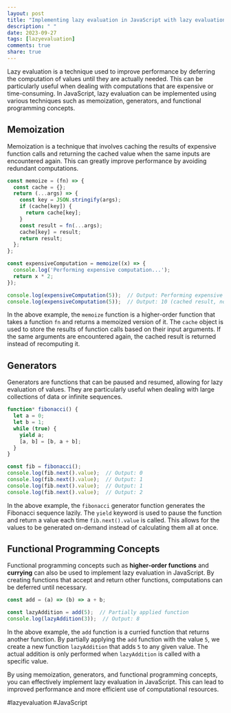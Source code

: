 ```yaml
---
layout: post
title: "Implementing lazy evaluation in JavaScript with lazy evaluation examples"
description: " "
date: 2023-09-27
tags: [lazyevaluation]
comments: true
share: true
---
```


Lazy evaluation is a technique used to improve performance by deferring the computation of values until they are actually needed. This can be particularly useful when dealing with computations that are expensive or time-consuming. In JavaScript, lazy evaluation can be implemented using various techniques such as memoization, generators, and functional programming concepts.

## Memoization

Memoization is a technique that involves caching the results of expensive function calls and returning the cached value when the same inputs are encountered again. This can greatly improve performance by avoiding redundant computations.

```javascript
const memoize = (fn) => {
  const cache = {};
  return (...args) => {
    const key = JSON.stringify(args);
    if (cache[key]) {
      return cache[key];
    }
    const result = fn(...args);
    cache[key] = result;
    return result;
  };
};

const expensiveComputation = memoize((x) => {
  console.log('Performing expensive computation...');
  return x * 2;
});

console.log(expensiveComputation(5));  // Output: Performing expensive computation... 10
console.log(expensiveComputation(5));  // Output: 10 (cached result, no computation performed)
```

In the above example, the `memoize` function is a higher-order function that takes a function `fn` and returns a memoized version of it. The `cache` object is used to store the results of function calls based on their input arguments. If the same arguments are encountered again, the cached result is returned instead of recomputing it.

## Generators

Generators are functions that can be paused and resumed, allowing for lazy evaluation of values. They are particularly useful when dealing with large collections of data or infinite sequences.

```javascript
function* fibonacci() {
  let a = 0;
  let b = 1;
  while (true) {
    yield a;
    [a, b] = [b, a + b];
  }
}

const fib = fibonacci();
console.log(fib.next().value);  // Output: 0
console.log(fib.next().value);  // Output: 1
console.log(fib.next().value);  // Output: 1
console.log(fib.next().value);  // Output: 2
```

In the above example, the `fibonacci` generator function generates the Fibonacci sequence lazily. The `yield` keyword is used to pause the function and return a value each time `fib.next().value` is called. This allows for the values to be generated on-demand instead of calculating them all at once.

## Functional Programming Concepts

Functional programming concepts such as **higher-order functions** and **currying** can also be used to implement lazy evaluation in JavaScript. By creating functions that accept and return other functions, computations can be deferred until necessary.

```javascript
const add = (a) => (b) => a + b;

const lazyAddition = add(5);  // Partially applied function
console.log(lazyAddition(3));  // Output: 8
```

In the above example, the `add` function is a curried function that returns another function. By partially applying the `add` function with the value `5`, we create a new function `lazyAddition` that adds `5` to any given value. The actual addition is only performed when `lazyAddition` is called with a specific value.

By using memoization, generators, and functional programming concepts, you can effectively implement lazy evaluation in JavaScript. This can lead to improved performance and more efficient use of computational resources.

#lazyevaluation #JavaScript